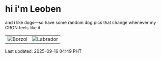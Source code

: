# hi i'm Leoben

and i like dogs—so have some random dog pics that change whenever my CRON feels like it

|  |  |
|--------|----------|
| ![Borzoi](https://random-dog-vercel.vercel.app/api/random-borzoi?v=1757969361) | ![Labrador](https://random-dog-vercel.vercel.app/api/random-labrador?v=1757969361) |

Last updated: 2025-09-16 04:49 PHT
